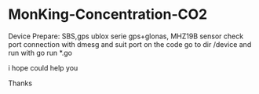 # MonKing-Concentration-CO2

Device Prepare:
SBS,gps ublox serie gps+glonas, MHZ19B sensor
check port connection with dmesg and suit port on the code
go to dir /device and run with go run *.go

i hope could help you

Thanks
